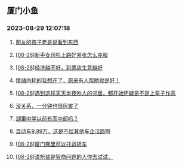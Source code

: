 ## 厦门小鱼 
### 2023-08-29 12:07:18

1. [朋友的孩子老是说看到东西](http://bbs.xmfish.com/read-htm-tid-18062013.html)

2. [[08-28]新手女司机上路好紧张怎么克服](http://bbs.xmfish.com/read-htm-tid-18061928.html)

3. [[08-28]经济越不好，彩票店生意越好](http://bbs.xmfish.com/read-htm-tid-18062058.html)

4. [情绪内耗的我想开了，原来有人帮助就是好！](http://bbs.xmfish.com/read-htm-tid-18061937.html)

5. [[08-28]遇到这样天天半夜吵人的邻居，都开始怀疑是不是上辈子作恶](http://bbs.xmfish.com/read-htm-tid-18062094.html)

6. [没关系，一分钟也很厉害了](http://bbs.xmfish.com/read-htm-tid-18061907.html)

7. [湖里中学以前有高中部吗？](http://bbs.xmfish.com/read-htm-tid-18061971.html)

8. [混动车9.99万，这是不给其他车企活路啊](http://bbs.xmfish.com/read-htm-tid-18062132.html)

9. [[08-28]厦门哪里可以托运轿车](http://bbs.xmfish.com/read-htm-tid-18062004.html)

10. [[08-28]说抢盐是智商问题的人你去试试。](http://bbs.xmfish.com/read-htm-tid-18062225.html)

